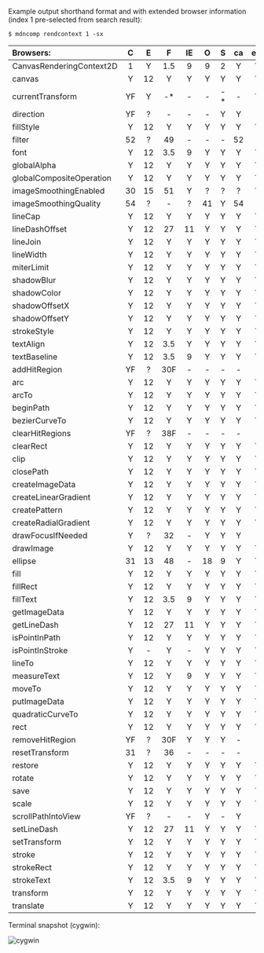 Example output shorthand format and with extended browser information (index 1
pre-selected from search result):

    $ mdncomp rendcontext 1 -sx

Browsers:               |C  |E  |F  |IE |O  |S  |ca |em |fa |oa |si |wa |ND |QQ |SM |UC |UCC
:-----------------------|:-:|:-:|:-:|:-:|:-:|:-:|:-:|:-:|:-:|:-:|:-:|:-:|:-:|:-:|:-:|:-:|:-:
CanvasRenderingContext2D| 1 | Y |1.5| 9 | 9 | 2 | Y | Y | ? | ? | ? | Y | - | - | Y | - | -
canvas                  | Y |12 | Y | Y | Y | Y | Y | Y | Y | Y | Y | Y | - | - | Y | - | -
currentTransform        |YF | Y |-* | - | - |-* | - | Y | - | - | - | - | - | - | - | - | -
direction               |YF | ? | - | - | - | Y | Y | ? | - | - | Y | Y | - | - | Y | - | -
fillStyle               | Y |12 | Y | Y | Y | Y | Y | Y | Y | Y | Y | Y | - | - | Y | - | -
filter                  |52 | ? |49 | - | - | - |52 | ? |49 | - | - |52 | - | - |6.0| - | -
font                    | Y |12 |3.5| 9 | Y | Y | Y | Y | 4 | Y | Y | Y | - | - | Y | - | -
globalAlpha             | Y |12 | Y | Y | Y | Y | Y | Y | Y | Y | Y | Y | - | - | Y | - | -
globalCompositeOperation| Y |12 | Y | Y | Y | Y | Y | Y | Y | Y | Y | Y | - | - | Y | - | -
imageSmoothingEnabled   |30 |15 |51 | Y | ? | ? | ? | Y |51 | ? | ? |30 | - | - | ? | - | -
imageSmoothingQuality   |54 | ? | - | ? |41 | Y |54 | ? | - |41 | Y |54 | - | - |6.0| - | -
lineCap                 | Y |12 | Y | Y | Y | Y | Y | Y | Y | Y | Y | Y | - | - | Y | - | -
lineDashOffset          | Y |12 |27 |11 | Y | Y | Y | Y |27 | Y | Y | Y | - | - | Y | - | -
lineJoin                | Y |12 | Y | Y | Y | Y | Y | Y | Y | Y | Y | Y | - | - | Y | - | -
lineWidth               | Y |12 | Y | Y | Y | Y | Y | Y | Y | Y | Y | Y | - | - | Y | - | -
miterLimit              | Y |12 | Y | Y | Y | Y | Y | Y | Y | Y | Y | Y | - | - | Y | - | -
shadowBlur              | Y |12 | Y | Y | Y | Y | Y | Y | Y | Y | Y | Y | - | - | Y | - | -
shadowColor             | Y |12 | Y | Y | Y | Y | Y | Y | Y | Y | Y | Y | - | - | Y | - | -
shadowOffsetX           | Y |12 | Y | Y | Y | Y | Y | Y | Y | Y | Y | Y | - | - | Y | - | -
shadowOffsetY           | Y |12 | Y | Y | Y | Y | Y | Y | Y | Y | Y | Y | - | - | Y | - | -
strokeStyle             | Y |12 | Y | Y | Y | Y | Y | Y | Y | Y | Y | Y | - | - | Y | - | -
textAlign               | Y |12 |3.5| Y | Y | Y | Y | Y | 4 | Y | Y | Y | - | - | Y | - | -
textBaseline            | Y |12 |3.5| 9 | Y | Y | Y | Y | 4 | Y | Y | Y | - | - | Y | - | -
addHitRegion            |YF | ? |30F| - | - | - | - | ? |30F| - | - | - | - | - | - | - | -
arc                     | Y |12 | Y | Y | Y | Y | Y | Y | Y | Y | Y | Y | - | - | Y | - | -
arcTo                   | Y |12 | Y | Y | Y | Y | Y | Y | Y | Y | Y | Y | - | - | Y | - | -
beginPath               | Y |12 | Y | Y | Y | Y | Y | Y | Y | Y | Y | Y | - | - | Y | - | -
bezierCurveTo           | Y |12 | Y | Y | Y | Y | Y | Y | Y | Y | Y | Y | - | - | Y | - | -
clearHitRegions         |YF | ? |38F| - | - | - | - | ? |38F| - | - | - | - | - | - | - | -
clearRect               | Y |12 | Y | Y | Y | Y | Y | Y | Y | Y | Y | Y | - | - | Y | - | -
clip                    | Y |12 | Y | Y | Y | Y | Y | Y | Y | Y | Y | Y | - | - | Y | - | -
closePath               | Y |12 | Y | Y | Y | Y | Y | Y | Y | Y | Y | Y | - | - | Y | - | -
createImageData         | Y |12 | Y | Y | Y | Y | Y | Y | Y | Y | Y | Y | - | - | Y | - | -
createLinearGradient    | Y |12 | Y | Y | Y | Y | Y | Y | Y | Y | Y | Y | - | - | Y | - | -
createPattern           | Y |12 | Y | Y | Y | Y | Y | Y | Y | Y | Y | Y | - | - | Y | - | -
createRadialGradient    | Y |12 | Y | Y | Y | Y | Y | Y | Y | Y | Y | Y | - | - | Y | - | -
drawFocusIfNeeded       | Y | ? |32 | - | Y | Y | Y | ? |32 | Y | Y | Y | - | - | Y | - | -
drawImage               | Y |12 | Y | Y | Y | Y | Y | Y | Y | Y | Y | Y | - | - | Y | - | -
ellipse                 |31 |13 |48 | - |18 | 9 | Y | Y | Y | - | Y | - | - | - | Y | - | -
fill                    | Y |12 | Y | Y | Y | Y | Y | Y | Y | Y | Y | Y | - | - | Y | - | -
fillRect                | Y |12 | Y | Y | Y | Y | Y | Y | Y | Y | Y | Y | - | - | Y | - | -
fillText                | Y |12 |3.5| 9 | Y | Y | Y | Y | 4 | Y | Y | Y | - | - | Y | - | -
getImageData            | Y |12 | Y | Y | Y | Y | Y | Y | Y | Y | Y | Y | - | - | Y | - | -
getLineDash             | Y |12 |27 |11 | Y | Y | Y | Y |27 | Y | Y | Y | - | - | Y | - | -
isPointInPath           | Y |12 | Y | Y | Y | Y | Y | Y | Y | Y | Y | Y | - | - | Y | - | -
isPointInStroke         | Y | - | Y | - | Y | Y | Y | Y | Y | Y | Y | Y | - | - | Y | - | -
lineTo                  | Y |12 | Y | Y | Y | Y | Y | Y | Y | Y | Y | Y | - | - | Y | - | -
measureText             | Y |12 | Y | 9 | Y | Y | Y | Y | Y | Y | Y | Y | - | - | Y | - | -
moveTo                  | Y |12 | Y | Y | Y | Y | Y | Y | Y | Y | Y | Y | - | - | Y | - | -
putImageData            | Y |12 | Y | Y | Y | Y | Y | Y | Y | Y | Y | Y | - | - | Y | - | -
quadraticCurveTo        | Y |12 | Y | Y | Y | Y | Y | Y | Y | Y | Y | Y | - | - | Y | - | -
rect                    | Y |12 | Y | Y | Y | Y | Y | Y | Y | Y | Y | Y | - | - | Y | - | -
removeHitRegion         |YF | ? |30F| Y | Y | Y | - | ? |30F| Y | Y | - | - | - | - | - | -
resetTransform          |31 | ? |36 | - | - | - | - | ? |36 | - | - | - | - | - | - | - | -
restore                 | Y |12 | Y | Y | Y | Y | Y | Y | Y | Y | Y | Y | - | - | Y | - | -
rotate                  | Y |12 | Y | Y | Y | Y | Y | Y | Y | Y | Y | Y | - | - | Y | - | -
save                    | Y |12 | Y | Y | Y | Y | Y | Y | Y | Y | Y | Y | - | - | Y | - | -
scale                   | Y |12 | Y | Y | Y | Y | Y | Y | Y | Y | Y | Y | - | - | Y | - | -
scrollPathIntoView      |YF | ? | - | - | Y | - | Y | ? | - | - | - | Y | - | - | Y | - | -
setLineDash             | Y |12 |27 |11 | Y | Y | Y | Y | - | Y | Y | Y | - | - | Y | - | -
setTransform            | Y |12 | Y | Y | Y | Y | Y | Y | Y | Y | Y | Y | - | - | Y | - | -
stroke                  | Y |12 | Y | Y | Y | Y | Y | Y | Y | Y | Y | Y | - | - | Y | - | -
strokeRect              | Y |12 | Y | Y | Y | Y | Y | Y | Y | Y | Y | Y | - | - | Y | - | -
strokeText              | Y |12 |3.5| 9 | Y | Y | Y | Y | Y | Y | Y | Y | - | - | Y | - | -
transform               | Y |12 | Y | Y | Y | Y | Y | Y | Y | Y | Y | Y | - | - | Y | - | -
translate               | Y |12 | Y | Y | Y | Y | Y | Y | Y | Y | Y | Y | - | - | Y | - | -

Terminal snapshot (cygwin):

![cygwin](https://i.imgur.com/4kJ0F2A.png)
